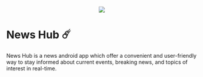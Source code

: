 <div align="center">
</br>
<img src="https://firebasestorage.googleapis.com/v0/b/parent-splash-screen.appspot.com/o/news-hub-logo.png?alt=media&token=0ed29f71-495a-40ab-9c9c-2d3a71a4fe24"/>
</div>

# News Hub ☄️
News Hub is a news android app which offer a convenient and user-friendly way to stay informed about current events, breaking news, and topics of interest in real-time. 
